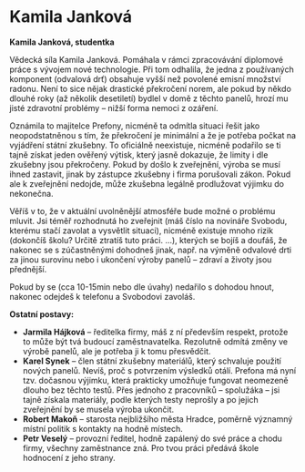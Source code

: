 # Kamila Janková

__Kamila Janková, studentka__

Vědecká síla Kamila Janková. Pomáhala v rámci zpracovávání diplomové práce s vývojem nové technologie. Při tom odhalila, že jedna z používaných komponent (odvalová drť) obsahuje vyšší než povolené emisní množství radonu. Není to sice nějak drastické překročení norem, ale pokud by někdo dlouhé roky (až několik desetiletí) bydlel v domě z těchto panelů, hrozí mu jisté zdravotní problémy – nižší forma nemoci z ozáření.

Oznámila to majitelce Prefony, nicméně ta odmítla situaci řešit jako neopodstatněnou s tím, že překročení je minimální a že je potřeba počkat na vyjádření státní zkušebny. To oficiálně neexistuje, nicméně podařilo se ti tajně získat jeden ověřený výtisk, který jasně dokazuje, že limity i dle zkušebny jsou překročeny. Pokud by došlo k zveřejnění, výroba se musí ihned zastavit, jinak by zástupce zkušebny i firma porušovali zákon. Pokud ale k zveřejnění nedojde, může zkušebna legálně prodlužovat výjimku do nekonečna.

Věříš v to, že v aktuální uvolněnější atmosféře bude možné o problému mluvit. Jsi téměř rozhodnutá ho zveřejnit (máš číslo na novináře Svobodu, kterému stačí zavolat a vysvětlit situaci), nicméně existuje mnoho rizik (dokončíš školu? Určitě ztratíš tuto práci. …), kterých se bojíš a doufáš, že nakonec se s zúčastněnými dohodneš jinak, např. na výměně odvalové drti za jinou surovinu nebo i ukončení výroby panelů – zdraví a životy jsou přednější.

Pokud by se (cca 10-15min nebo dle úvahy) nedařilo s dohodou hnout, nakonec odejdeš k telefonu a Svobodovi zavoláš.

<!-- novy sloupec -->
__Ostatní postavy:__
- __Jarmila Hájková__ – ředitelka firmy, máš z ní především respekt, protože to může být tvá budoucí zaměstnavatelka. Rezolutně odmítá změny ve výrobě panelů, ale je potřeba ji k tomu přesvědčit.
- __Karel Synek__ – člen státní zkušebny materiálů, který schvaluje použití nových panelů. Nevíš, proč s potvrzením výsledků otálí. Prefona má nyní tzv. dočasnou výjimku, která prakticky umožňuje fungovat neomezeně dlouho bez těchto testů. Přes jednoho z pracovníků – spolužáka – jsi tajně získala materiály, podle kterých testy neprošly a po jejich zveřejnění by se musela výroba ukončit.
- __Robert Makoň__ – starosta nejbližšího města Hradce, poměrně významný místní politik s kontakty na hodně místech.
- __Petr Veselý__ – provozní ředitel, hodně zapálený do své práce a chodu firmy, všechny zaměstnance zná. Pro tvou práci předává škole hodnocení z jeho strany.
